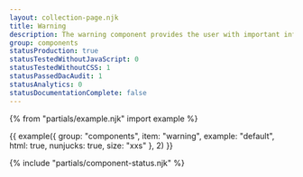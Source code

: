 ```yaml
---
layout: collection-page.njk
title: Warning
description: The warning component provides the user with important information about the page or article.
group: components
statusProduction: true
statusTestedWithoutJavaScript: 0
statusTestedWithoutCSS: 1
statusPassedDacAudit: 1
statusAnalytics: 0
statusDocumentationComplete: false
---
```


{% from "partials/example.njk" import example %}

{{ example({ group: "components", item: "warning", example: "default", html: true, nunjucks: true, size: "xxs" }, 2) }}

{% include "partials/component-status.njk" %}
